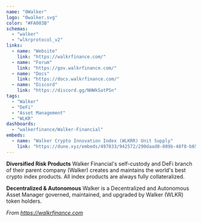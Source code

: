 ```yaml
---
name: "0Walker"
logo: "0walker.svg"
color: "#FA003B"
schemas:
  - "walker"
  - "wlkrprotocol_v2"
links:
  - name: "Website"
    link: "https://walkrfinance.com/"
  - name: "Forum"
    link: "https://gov.walkrfinance.com/"
  - name: "Docs"
    link: "https://docs.walkrfinance.com/"
  - name: "Discord"
    link: "https://discord.gg/NHWkSatPSn"
tags:
  - "Walker"
  - "DeFi"
  - "Asset Management"
  - "WLKR"
dashboards:
  - "walkerfinance/Walker-Financial"
embeds:
  - name: "Walker Crypto Innovation Index (WLKRR) Unit Supply"
    link: "https://dune.xyz/embeds/497833/942572/290daad0-809b-48f0-b65e-642fa17587fe"
---
```


**Diversified Risk Products**
Walker Financial's self-custody and DeFi branch of their parent company (Walker) creates and maintains the world's best crypto index products. All index products are always fully collateralized.

**Decentralized & Autonomous**
Walker is a Decentralized and Autonomous Asset Manager governed, maintained, and upgraded by Walker (WLKR) token holders.

*From https://walkrfinance.com*
